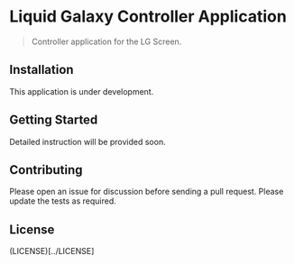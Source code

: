 # Liquid Galaxy Controller Application

> Controller application for the LG Screen.

## Installation

This application is under development.

## Getting Started

Detailed instruction will be provided soon.

## Contributing

Please open an issue for discussion before sending a pull request. Please update the tests as required.

## License

(LICENSE)[../LICENSE]
